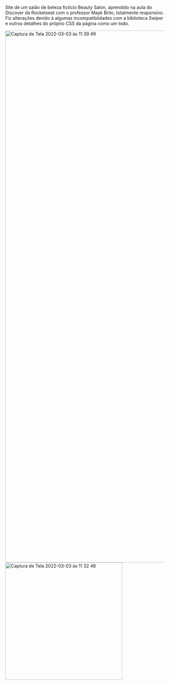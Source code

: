 Site de um salão de beleza fictício Beauty Salon, aprendido na aula do Discover da Rocketseat com o professor Mayk Brito, totalmente responsivo. 
Fiz alterações devido à algumas incompatiblidades com a biblioteca Swiper e outros detalhes do próprio CSS da página como um todo.

<img width="1680" alt="Captura de Tela 2022-03-03 às 11 39 49" src="https://user-images.githubusercontent.com/61237811/156586921-131387ad-22b9-43dc-bcb1-00e6a8ffd2b7.png">


<img width="370" alt="Captura de Tela 2022-03-03 às 11 32 48" src="https://user-images.githubusercontent.com/61237811/156586454-be4f5f92-91b8-4373-9180-9607f17bb444.png">


